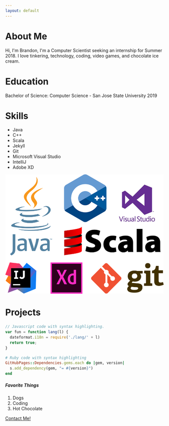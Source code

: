 ```yaml
---
layout: default
---
```


# About Me

Hi, I'm Brandon, I'm a Computer Scientist seeking an internship for Summer 2018. I love tinkering, technology, coding, video games, and chocolate ice cream.

# Education

Bachelor of Science: Computer Science - San Jose State University 2019

# Skills

*   Java
*   C++
*   Scala
*   Jekyll
*   Git
*   Microsoft Visual Studio
*   IntelliJ
*   Adobe XD

![Skills](assets/skills.png)

# Projects

```js
// Javascript code with syntax highlighting.
var fun = function lang(l) {
  dateformat.i18n = require('./lang/' + l)
  return true;
}
```

```ruby
# Ruby code with syntax highlighting
GitHubPages::Dependencies.gems.each do |gem, version|
  s.add_dependency(gem, "= #{version}")
end
```

##### Favorite Things

1.  Dogs
2.  Coding
3.  Hot Chocolate

[Contact Me!](https://goo.gl/forms/a9pudj0Qp75bmENh1 "Contact Me!")